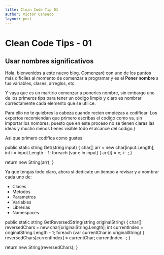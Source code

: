 ```yaml
---
title: Clean Code Tip 01
author: Victor Canseco
layout: post
---
```


# Clean Code Tips - 01

 ## Usar nombres significativos

Hola, bienvenidos a este nuevo blog. Comenzar&eacute; con uno de los puntos m&aacute;s dificiles al momento de comenzar a programar y es el **Poner nombre** a tus variables, clases, arreglos, etc.

Y vaya que es un martirio comenzar a ponerles nombre, sin embargo uno de los primeros tips para tener un c&oacute;digo limpio y claro es nombrar correctamente cada elemento que se utilice.

Para ello no te quiebres la cabeza cuando recien empiezas a codificar. Los expertos recomiendan que primero escribas el codigo como va, sin importar los nombres; puesto que en este proceso no se tienen claras las ideas y mucho menos tienes visible todo el alcance del codigo.}

Asi que primero codifica como gustes.


public static string Get(string input)
{
  char[] arr = new char[input.Length];
  int i = input.Length - 1;
  foreach (var e in input)
  {
    arr[i] = e;
    i--;
  }

  return new String(arr);
}

Ya que tengas todo claro, ahora si dedicate un tiempo a revisar y a nombrar cada uno de:
 - Clases
 - Metodos
 - Parametros
 - Variables
 - Librerias
 - Namespaces

 public static string GetReversedString(string originalString)
{
  char[] reversedChars = new char[originalString.Length];
  int currentIndex = originalString.Length - 1;
  foreach (var currentChar in originalString)
  {
    reversedChars[currentIndex] = currentChar;
    currentIndex--;
  }

  return new String(reversedChars);
}
